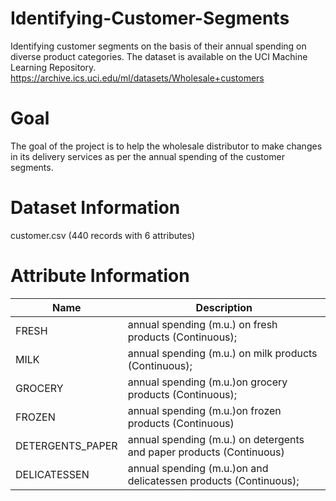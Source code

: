 # Identifying-Customer-Segments
Identifying customer segments on the basis of their annual spending on diverse product categories. The dataset is available on the UCI Machine Learning Repository. https://archive.ics.uci.edu/ml/datasets/Wholesale+customers

# Goal
The goal of the project is to help the wholesale distributor to make changes in its delivery services as per the annual spending of the customer segments.

# Dataset Information
customer.csv (440 records with 6 attributes)

# Attribute Information

Name | Description
-----|-------------
FRESH|annual spending (m.u.) on fresh products (Continuous);
MILK|annual spending (m.u.) on milk products (Continuous);
GROCERY|annual spending (m.u.)on grocery products (Continuous);
FROZEN|annual spending (m.u.)on frozen products (Continuous)
DETERGENTS_PAPER|annual spending (m.u.) on detergents and paper products (Continuous)
DELICATESSEN|annual spending (m.u.)on and delicatessen products (Continuous);

